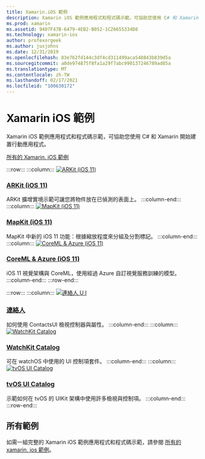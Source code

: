 ```yaml
---
title: Xamarin.iOS 範例
description: Xamarin iOS 範例應用程式和程式碼示範，可協助您使用 C# 和 Xamarin 開始建置行動應用程式。
ms.prod: xamarin
ms.assetid: 9407F47B-6479-4EB2-B052-1C26655334D8
ms.technology: xamarin-ios
author: profexorgeek
ms.author: jusjohns
ms.date: 12/31/2019
ms.openlocfilehash: 83e762fd144c3df4cd311499aca548843b839d5a
ms.sourcegitcommit: a0de974875f8fa1a29f7abc990137246789ad85a
ms.translationtype: MT
ms.contentlocale: zh-TW
ms.lasthandoff: 02/17/2021
ms.locfileid: "100630172"
---
```

# <a name="xamarinios-samples"></a>Xamarin iOS 範例

Xamarin iOS 範例應用程式和程式碼示範，可協助您使用 C# 和 Xamarin 開始建置行動應用程式。

[所有的 Xamarin. iOS 範例](/samples/browse/?products=xamarin&term=Xamarin.iOS)

:::row:::
      :::column:::
[![ARKit (iOS 11)](images/arkit.png)](/samples/xamarin/ios-samples/ios11-arkitplacingobjects/)

### <a name="arkit-ios-11"></a>[ARKit (iOS 11)](/samples/xamarin/ios-samples/ios11-arkitplacingobjects/)

ARKit 擴增實境示範可讓您將物件放在已偵測的表面上。
    :::column-end:::
    :::column:::
[![MapKit (iOS 11)](images/mapkit.png)](/samples/xamarin/ios-samples/ios11-mapkitsample/)

### <a name="mapkit-ios-11"></a>[MapKit (iOS 11)](/samples/xamarin/ios-samples/ios11-mapkitsample/)

MapKit 中新的 iOS 11 功能：根據縮放程度來分組及分割標記。
    :::column-end:::
    :::column:::
[![CoreML & Azure (iOS 11) ](images/coremlazure.png)](/samples/xamarin/ios-samples/ios11-coremlazuremodel/)

### <a name="coreml--azure-ios-11"></a>[CoreML & Azure (iOS 11) ](/samples/xamarin/ios-samples/ios11-coremlazuremodel/)

iOS 11 視覺架構與 CoreML，使用經過 Azure 自訂視覺服務訓練的模型。
    :::column-end:::
:::row-end:::

:::row:::
    :::column:::
[![連絡人 U I](images/contacts.png)](/samples/xamarin/ios-samples/contacts)

### <a name="contacts"></a>[連絡人](/samples/xamarin/ios-samples/contacts)

如何使用 ContactsUI 檢視控制器與屬性。
    :::column-end:::
    :::column:::
[![WatchKit Catalog](images/watchos.png)](/samples/xamarin/ios-samples/watchos-watchkitcatalog/)

### <a name="watchkit-catalog"></a>[WatchKit Catalog](/samples/xamarin/ios-samples/watchos-watchkitcatalog/)

可在 watchOS 中使用的 UI 控制項套件。
    :::column-end:::
    :::column:::
[![tvOS UI Catalog](images/tvosui.png)](/samples/xamarin/ios-samples/tvos-uicatalog/)

### <a name="tvos-ui-catalog"></a>[tvOS UI Catalog](/samples/xamarin/ios-samples/tvos-uicatalog/)

示範如何在 tvOS 的 UIKit 架構中使用許多檢視與控制項。
    :::column-end:::
:::row-end:::

## <a name="all-samples"></a>所有範例

如需一組完整的 Xamarin iOS 範例應用程式和程式碼示範，請參閱 [所有的 xamarin. ios 範例](/samples/browse/?products=xamarin&term=Xamarin.iOS)。